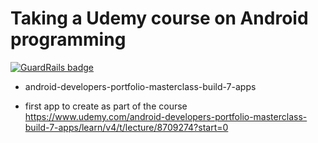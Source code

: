 # Taking a Udemy course on Android programming

[![GuardRails badge](https://badges.production.guardrails.io/bennythejudge/MyPortfolio.svg)](https://www.guardrails.io)

- android-developers-portfolio-masterclass-build-7-apps

- first app to create as part of the course https://www.udemy.com/android-developers-portfolio-masterclass-build-7-apps/learn/v4/t/lecture/8709274?start=0


